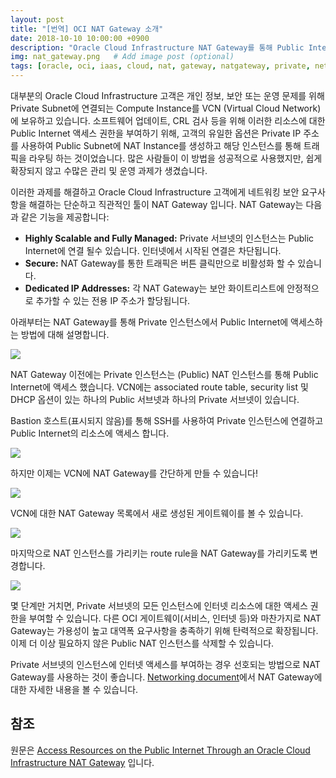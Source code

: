 ```yaml
---
layout: post
title: "[번역] OCI NAT Gateway 소개"
date: 2018-10-10 10:00:00 +0900
description: "Oracle Cloud Infrastructure NAT Gateway를 통해 Public Internet의 리소스에 접속할 수 있습니다." # Add post description (optional)
img: nat_gateway.png   # Add image post (optional)
tags: [oracle, oci, iaas, cloud, nat, gateway, natgateway, private, network] # add tag
---
```

대부분의 Oracle Cloud Infrastructure 고객은 개인 정보, 보안 또는 운영 문제를 위해 Private Subnet에 연결되는 Compute Instance를 VCN (Virtual Cloud Network)에 보유하고 있습니다. 소프트웨어 업데이트, CRL 검사 등을 위해 이러한 리소스에 대한 Public Internet 액세스 권한을 부여하기 위해, 고객의 유일한 옵션은 Private IP 주소를 사용하여 Public Subnet에 NAT Instance를 생성하고 해당 인스턴스를 통해 트래픽을 라우팅 하는 것이었습니다. 많은 사람들이 이 방법을 성공적으로 사용했지만, 쉽게 확장되지 않고 수많은 관리 및 운영 과제가 생겼습니다.

이러한 과제를 해결하고 Oracle Cloud Infrastructure 고객에게 네트워킹 보안 요구사항을 해결하는 단순하고 직관적인 툴이 NAT Gateway 입니다.
NAT Gateway는 다음과 같은 기능을 제공합니다:

* **Highly Scalable and Fully Managed:**  Private 서브넷의 인스턴스는 Public Internet에 연결 될수 있습니다. 인터넷에서 시작된 연결은 차단됩니다.
* **Secure:** NAT Gateway를 통한 트래픽은 버튼 클릭만으로 비활성화 할 수 있습니다.
* **Dedicated IP Addresses:** 각 NAT Gateway는 보안 화이트리스트에 안정적으로 추가할 수 있는 전용 IP 주소가 할당됩니다.

아래부터는 NAT Gateway를 통해 Private 인스턴스에서 Public Internet에 액세스하는 방법에 대해 설명합니다.

![]({{site.baseurl}}/assets/img/nat_gateway2.png)

NAT Gateway 이전에는 Private 인스턴스는 (Public) NAT 인스턴스를 통해 Public Internet에 액세스 했습니다. VCN에는 associated route table, security list 및 DHCP 옵션이 있는 하나의 Public 서브넷과 하나의 Private 서브넷이 있습니다.

Bastion 호스트(표시되지 않음)를 통해 SSH를 사용하여 Private 인스턴스에 연결하고 Public Internet의 리소스에 액세스 합니다.

![]({{site.baseurl}}/assets/img/nat_gateway3.png)


하지만 이제는 VCN에 NAT Gateway를 간단하게 만들 수 있습니다!

![]({{site.baseurl}}/assets/img/nat_gateway4.png)

VCN에 대한 NAT Gateway 목록에서 새로 생성된 게이트웨이를 볼 수 있습니다.

![]({{site.baseurl}}/assets/img/nat_gateway5.png)

마지막으로 NAT 인스턴스를 가리키는 route rule을 NAT Gateway를 가리키도록 변경합니다.

![]({{site.baseurl}}/assets/img/nat_gateway6.png)

몇 단계만 거치면, Private 서브넷의 모든 인스턴스에 인터넷 리소스에 대한 액세스 권한을 부여할 수 있습니다. 다른 OCI 게이트웨이(서비스, 인터넷 등)와 마찬가지로 NAT Gateway는 가용성이 높고 대역폭 요구사항을 충족하기 위해 탄력적으로 확장됩니다. 이제 더 이상 필요하지 않은 Public NAT 인스턴스를 삭제할 수 있습니다.

Private 서브넷의 인스턴스에 인터넷 액세스를 부여하는 경우 선호되는 방법으로 NAT Gateway를 사용하는 것이 좋습니다. [Networking document](https://docs.cloud.oracle.com/iaas/Content/Network/Tasks/NATgateway.htm)에서 NAT Gateway에 대한 자세한 내용을 볼 수 있습니다.


## 참조
원문은 [Access Resources on the Public Internet Through an Oracle Cloud Infrastructure NAT Gateway](https://blogs.oracle.com/cloud-infrastructure/access-resources-on-the-public-internet-through-an-oracle-cloud-infrastructure-nat-gateway-v2) 입니다.
